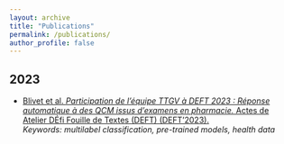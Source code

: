 ```yaml
---
layout: archive
title: "Publications"
permalink: /publications/
author_profile: false
---
```


## 2023

- [Blivet et al. _Participation de l’équipe TTGV à DEFT 2023 : Réponse automatique à des QCM issus d’examens en pharmacie._ Actes de Atelier DÉfi Fouille de Textes (DEFT) (DEFT’2023).](http://talnarchives.atala.org/ateliers/2023/DEFT/480090.html)  
*Keywords: multilabel classification, pre-trained models, health data*

<!-- - <font color=gray> [To be published] </font>  F. Gaschi, I. El Baamrani, B. Gendron, P. Rastin, Y. Toussaint. _CoSwitchMap : Using Code-Switching to Learn an Unsupervised Bilingual Word Embedding._ Accepted for the 2023 Student Research Workshop of the Association for Computational Linguistics.  
<span style="color:darkblue">*Keywords: code-switching, word embeddings, multilingual alignment, unsupervised mapping.* </span> -->
